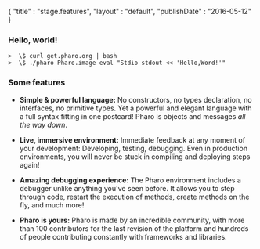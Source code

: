 {"title" : "stage.features","layout" : "default","publishDate" : "2016-05-12"}<div class="separator screen"></div><div class="topic">### Hello, world!```>  \$ curl get.pharo.org | bash >  \$ ./pharo Pharo.image eval "Stdio stdout << 'Hello,Word!'"```### Some features- **Simple & powerful language:** No constructors, no types declaration, no interfaces, no primitive types.  Yet a powerful and elegant language with a full syntax fitting in one postcard! Pharo is objects and messages _all the way down_. - **Live, immersive environment:** Immediate feedback at any moment of your development: Developing, testing, debugging. Even in production environments, you will never be stuck in compiling and deploying steps again!- **Amazing debugging experience:** The Pharo environment includes a debugger unlike anything you've seen before. It allows you to step through code, restart the execution of methods, create methods on the fly, and much more!- **Pharo is yours:** Pharo is made by an incredible community, with more than 100 contributors for the last revision of the platform and hundreds of people contributing constantly with frameworks and libraries.</div>